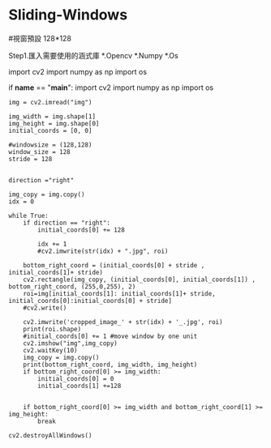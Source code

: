 # Sliding-Windows
#視窗預設 128*128

Step1.匯入需要使用的涵式庫
*.Opencv
*.Numpy
*.Os





import cv2
import numpy as np
import os

if __name__ == "__main__":
    import cv2
    import numpy as np
    import os

    img = cv2.imread("img")
    
    img_width = img.shape[1]
    img_height = img.shape[0]
    initial_coords = [0, 0]
    
    #windowsize = (128,128)
    window_size = 128
    stride = 128
    
    
    direction ="right"
    
    img_copy = img.copy()
    idx = 0

    while True:
        if direction == "right":
            initial_coords[0] += 128
            
            idx += 1
            #cv2.imwrite(str(idx) + ".jpg", roi)
            
        bottom_right_coord = (initial_coords[0] + stride , initial_coords[1]+ stride)
        cv2.rectangle(img_copy, (initial_coords[0], initial_coords[1]) , bottom_right_coord, (255,0,255), 2)
        roi=img[initial_coords[1]: initial_coords[1]+ stride, initial_coords[0]:initial_coords[0] + stride]
        #cv2.write()
        
        cv2.imwrite('cropped_image_' + str(idx) + '_.jpg', roi)
        print(roi.shape)
        #initial_coords[0] += 1 #move window by one unit
        cv2.imshow("img",img_copy)
        cv2.waitKey(10)
        img_copy = img.copy()
        print(bottom_right_coord, img_width, img_height)
        if bottom_right_coord[0] >= img_width:
            initial_coords[0] = 0
            initial_coords[1] +=128
            
            
        if bottom_right_coord[0] >= img_width and bottom_right_coord[1] >= img_height:
            break
            
    cv2.destroyAllWindows()
